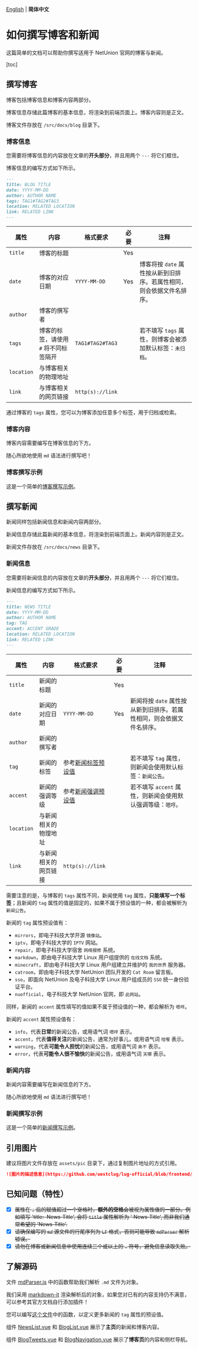 [English](how-to-write-blog-and-news.md) | **简体中文**

# 如何撰写博客和新闻

这篇简单的文档可以帮助你撰写适用于 NetUnion 官网的博客与新闻。

[toc]

## 撰写博客

博客包括博客信息和博客内容两部分。

博客信息存储此篇博客的基本信息，将渲染到前端页面上。博客内容则是正文。

博客文件存放在 `/src/docs/blog` 目录下。

### 博客信息

您需要将博客信息的内容放在文章的**开头部分**，并且用两个 `---` 将它们框住。

博客信息的编写方式如下所示。

``` md
---
title: BLOG TITLE
date: YYYY-MM-DD
author: AUTHOR NAME
tags: TAG1#TAG2#TAG3
location: RELATED LOCATION
link: RELATED LINK
---
```

| 属性       | 内容                                  | 格式要求         | 必要 | 注释                                                                 |
| ---------- | ------------------------------------- | ---------------- | ---- | -------------------------------------------------------------------- |
| `title`    | 博客的标题                            |                  | Yes  |
| `date`     | 博客的对应日期                        | `YYYY-MM-DD`     | Yes  | 博客将按 `date` 属性按从新到旧排序。若属性相同，则会依据文件名排序。 |
| `author`   | 博客的撰写者                          |
| `tags`     | 博客的标签，请使用 `#` 将不同标签隔开 | `TAG1#TAG2#TAG3` |      | 若不填写 `tags` 属性，则博客会被添加默认标签：`未归档`。             |
| `location` | 与博客相关的物理地址                  |
| `link`     | 与博客相关的网页链接                  | `http(s)://link` |

通过博客的 `tags` 属性，您可以为博客添加任意多个标签，用于归档或检索。

### 博客内容

博客内容需要编写在博客信息的下方。

随心所欲地使用 `md` 语法进行撰写吧！

### 博客撰写示例

这是一个简单的[博客撰写示例](./sample-blog.md)。

## 撰写新闻

新闻同样包括新闻信息和新闻内容两部分。

新闻信息存储此篇新闻的基本信息，将渲染到前端页面上。新闻内容则是正文。

新闻文件存放在 `/src/docs/news` 目录下。

### 新闻信息

您需要将新闻信息的内容放在文章的**开头部分**，并且用两个 `---` 将它们框住。

新闻信息的编写方式如下所示。

``` md
---
title: NEWS TITLE
date: YYYY-MM-DD
author: AUTHOR NAME
tag: TAG
accent: ACCENT GRADE
location: RELATED LOCATION
link: RELATED LINK
---
```

| 属性       | 内容                 | 格式要求                                | 必要 | 注释                                                                 |
| ---------- | -------------------- | --------------------------------------- | ---- | -------------------------------------------------------------------- |
| `title`    | 新闻的标题           |                                         | Yes  |
| `date`     | 新闻的对应日期       | `YYYY-MM-DD`                            | Yes  | 新闻将按 `date` 属性按从新到旧排序。若属性相同，则会依据文件名排序。 |
| `author`   | 新闻的撰写者         |                                         |
| `tag`      | 新闻的标签           | 参考[新闻标签预设值](#newsTagValues)    |      | 若不填写 `tag` 属性，则新闻会使用默认标签：`新闻公告`。              |
| `accent`   | 新闻的强调等级       | 参考[新闻强调预设值](#newsAccentValues) |      | 若不填写 `accent` 属性，则新闻会使用默认强调等级：`嗯哼`。           |
| `location` | 与新闻相关的物理地址 |
| `link`     | 与新闻相关的网页链接 | `http(s)://link`                        |

需要注意的是，与博客的 `tags` 属性不同，新闻使用 `tag` 属性，**只能填写一个标签**；且新闻的 `tag` 属性的值是固定的，如果不属于预设值的一种，都会被解析为 `新闻公告`。

<span id="newsTagValues">新闻的 `tag` 属性预设值有：</span>

- `mirrors`，即电子科技大学开源 `镜像站`。
- `iptv`，即电子科技大学的 `IPTV` 网站。
- `repair`，即电子科技大学宿舍 `网络报修` 系统。
- `markdown`，即由电子科技大学 Linux 用户组提供的 `在线文档` 系统。
- `minecraft`，即由电子科技大学 Linux 用户组建立并维护的 `我的世界` 服务器。
- `catroom`，即由电子科技大学 NetUnion 团队开发的 `Cat Room` 留言板。
- `sso`，即面向 NetUnion 及电子科技大学 Linux 用户组成员的 `SSO` 统一身份验证平台。
- `nuofficial`，电子科技大学 NetUnion 官网，即 `此网站`。

同样，新闻的 `accent` 属性填写的值如果不属于预设值的一种，都会解析为 `嗯哼`。

<span id="newsAccentValues">新闻的 `accent` 属性预设值有：</span>

- `info`，代表**日常**的新闻公告，或用语气词 `嗯哼` 表示。
- `accent`，代表**值得关注**的新闻公告，通常为好事儿，或用语气词 `哇喔` 表示。
- `warning`，代表**可能令人担忧**的新闻公告，或用语气词 `奥不` 表示。
- `error`，代表**可能令人很不愉快**的新闻公告，或用语气词 `天哪` 表示。

### 新闻内容

新闻内容需要编写在新闻信息的下方。

随心所欲地使用 `md` 语法进行撰写吧！

### 新闻撰写示例

这是一个简单的[新闻撰写示例](./sample-news.md)。

## 引用图片

建议将图片文件存放在 `assets/pic` 目录下，通过复制图片地址的方式引用。

``` md
![图片的描述信息](https://github.com/uestclug/lug-official/blob/frontend/assets/pic/tweet/pic?raw=true)
```

## 已知问题（特性）

- [x] ~~属性在 `:` 后的赋值超过一个空格时，**额外的空格**会被视为属性值的一部分。例如填写 'title:&nbsp;&nbsp;News-Title', 会将 `title` 属性解析为 '&nbsp;News-Title', 而非我们通常希望的 'News-Title'.~~
- [x] ~~请确保编写的 `md` 源文件的行尾序列为 `LF` 格式，否则可能导致 `mdParser` 解析错误。~~
- [x] ~~请勿在博客或新闻信息中使用连续三个或以上的 `-` 符号，避免信息读取失败。~~

## 了解源码

文件 [mdParser.js](../src/utils/mdParser.js) 中的函数帮助我们解析 `.md` 文件为对象。

我们采用 [markdown-it](https://github.com/markdown-it/markdown-it) 渲染解析后的对象，如果您对已有的内容支持仍不满意，可以参考其官方文档自行添加插件！

您可以编写[这个文件](../src/utils/index.js)中的函数，以定义更多新闻的 `tag` 属性的预设值。

组件 [NewsList.vue](../src/components/Home/NewsList.vue) 和 [BlogList.vue](../src/components/Home/BlogList.vue) 展示了**主页**的新闻和博客内容。

组件 [BlogTweets.vue](../src/components/Blog/BlogTweets.vue) 和 [BlogNavigation.vue](../src/components/Blog/BlogNavigation.vue) 展示了**博客页**的内容和侧栏导航。
